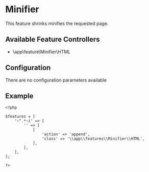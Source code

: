 Minifier
=============

This feature shrinks minifies the requested page.

Available Feature Controllers
------------------------------

* \app\feature\Minifier\HTML

Configuration
-------------

There are no configuration parameters available

Example
--------

~~~{.php}
<?php

$features = [
	'~^.*~i' => [
		'' => [
			[
				'action' => 'append',
				'class' => '\\app\\features\\Minifier\\HTML',
			],
		],
	],
];

?>
~~~
